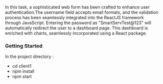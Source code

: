 In this task, a sophisticated web form has been crafted to enhance user authentication.The username field accepts email formats, and the validation process has been seamlessly integrated into the ReactJS framework through JavaScript. Entering the password as "SmartServTest@123" will automatically redirect the user to a dashboard page. This dashboard is enriched with charts, seamlessly incorporated using a React package. 

### Getting Started

In the project directory :
  - cd client1
  - npm install
  - npm start
